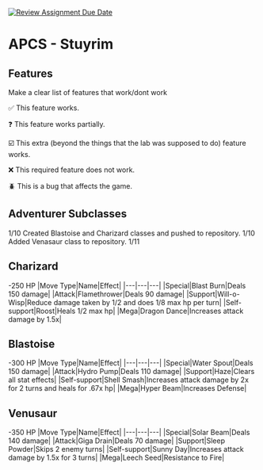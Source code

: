 [![Review Assignment Due Date](https://classroom.github.com/assets/deadline-readme-button-22041afd0340ce965d47ae6ef1cefeee28c7c493a6346c4f15d667ab976d596c.svg)](https://classroom.github.com/a/KprAwj1n)
# APCS - Stuyrim

## Features

Make a clear list of features that work/dont work

:white_check_mark: This feature works.

:question: This feature works partially.

:ballot_box_with_check: This extra (beyond the things that the lab was supposed to do) feature works.

:x: This required feature does not work.

:beetle: This is a bug that affects the game.


## Adventurer Subclasses


1/10 Created Blastoise and Charizard classes and pushed to repository.
1/10 Added Venasaur class to repository.
1/11

## Charizard
-250 HP
|Move Type|Name|Effect|
|---|---|---|
|Special|Blast Burn|Deals 150 damage|
|Attack|Flamethrower|Deals 90 damage|
|Support|Will-o-Wisp|Reduce damage taken by 1/2 and does 1/8 max hp per turn|
|Self-support|Roost|Heals 1/2 max hp|
|Mega|Dragon Dance|Increases attack damage by 1.5x|

## Blastoise
-300 HP
|Move Type|Name|Effect|
|---|---|---|
|Special|Water Spout|Deals 150 damage|
|Attack|Hydro Pump|Deals 110 damage|
|Support|Haze|Clears all stat effects|
|Self-support|Shell Smash|Increases attack damage by 2x for 2 turns and heals for .67x hp|
|Mega|Hyper Beam|Increases Defense|

## Venusaur
-350 HP
|Move Type|Name|Effect|
|---|---|---|
|Special|Solar Beam|Deals 140 damage|
|Attack|Giga Drain|Deals 70 damage|
|Support|Sleep Powder|Skips 2 enemy turns|
|Self-support|Sunny Day|Increases attack damage by 1.5x for 3 turns|
|Mega|Leech Seed|Resistance to Fire|
